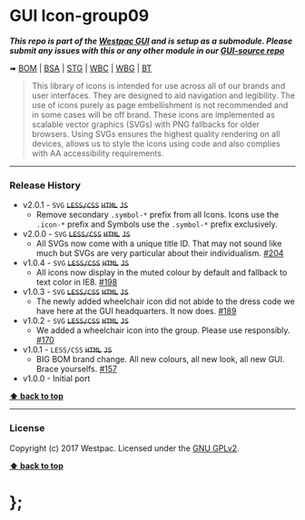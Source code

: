 GUI Icon-group09
================

***This repo is part of the [Westpac GUI](http://gel.westpacgroup.com.au/GUI/) and is setup as a submodule. Please submit any issues with this or any other
module in our [GUI-source repo](https://github.com/WestpacCXTeam/GUI-source/issues)***

➠
[BOM](http://westpaccxteam.github.io/GUI-icons-group09/tests/BOM/) |
[BSA](http://westpaccxteam.github.io/GUI-icons-group09/tests/BSA/) |
[STG](http://westpaccxteam.github.io/GUI-icons-group09/tests/STG/) |
[WBC](http://westpaccxteam.github.io/GUI-icons-group09/tests/WBC/) |
[WBG](http://westpaccxteam.github.io/GUI-icons-group09/tests/WBG/) |
[BT](http://westpaccxteam.github.io/GUI-icons-group09/tests/BT/)

> This library of icons is intended for use across all of our brands and user interfaces. They are designed to aid navigation and legibility. The use of icons
> purely as page embellishment is not recommended and in some cases will be off brand. These icons are implemented as scalable vector graphics (SVGs) with
> PNG fallbacks for older browsers. Using SVGs ensures the highest quality rendering on all devices, allows us to style the icons using code and also
> complies with AA accessibility requirements.

----------------------------------------------------------------------------------------------------------------------------------------------------------------


### Release History

* v2.0.1 - `SVG` ~~`LESS/CSS`~~ ~~`HTML`~~ ~~`JS`~~
	* Remove secondary `.symbol-*` prefix from all Icons. Icons use the `.icon-*` prefix and Symbols use the `.symbol-*` prefix exclusively.
* v2.0.0 - `SVG` ~~`LESS/CSS`~~ ~~`HTML`~~ ~~`JS`~~
	* All SVGs now come with a unique title ID. That may not sound like much but SVGs are very particular about their individualism.
		[#204](https://github.com/WestpacCXTeam/GUI-source/issues/204)
* v1.0.4 - `SVG` ~~`LESS/CSS`~~ ~~`HTML`~~ ~~`JS`~~
	* All icons now display in the muted colour by default and fallback to text color in IE8.
		[#198](https://github.com/WestpacCXTeam/GUI-source/issues/198)
* v1.0.3 - `SVG` ~~`LESS/CSS`~~ ~~`HTML`~~ ~~`JS`~~
	* The newly added wheelchair icon did not abide to the dress code we have here at the GUI headquarters. It now does.
		[#189](https://github.com/WestpacCXTeam/GUI-source/issues/189)
* v1.0.2 - `SVG` ~~`LESS/CSS`~~ ~~`HTML`~~ ~~`JS`~~
	* We added a wheelchair icon into the group. Please use responsibly.
		[#170](https://github.com/WestpacCXTeam/GUI-source/issues/170)
* v1.0.1 - `LESS/CSS` ~~`HTML`~~ ~~`JS`~~
	* BIG BOM brand change. All new colours, all new look, all new GUI. Brace yourselfs.
		[#157](https://github.com/WestpacCXTeam/GUI-source/issues/157)
* v1.0.0 - Initial port

**[⬆ back to top](#content)**


----------------------------------------------------------------------------------------------------------------------------------------------------------------


### License

Copyright (c) 2017 Westpac. Licensed under the [GNU GPLv2](https://raw.githubusercontent.com/WestpacCXTeam/GUI-icons-group09/master/LICENSE).

**[⬆ back to top](#content)**

# };